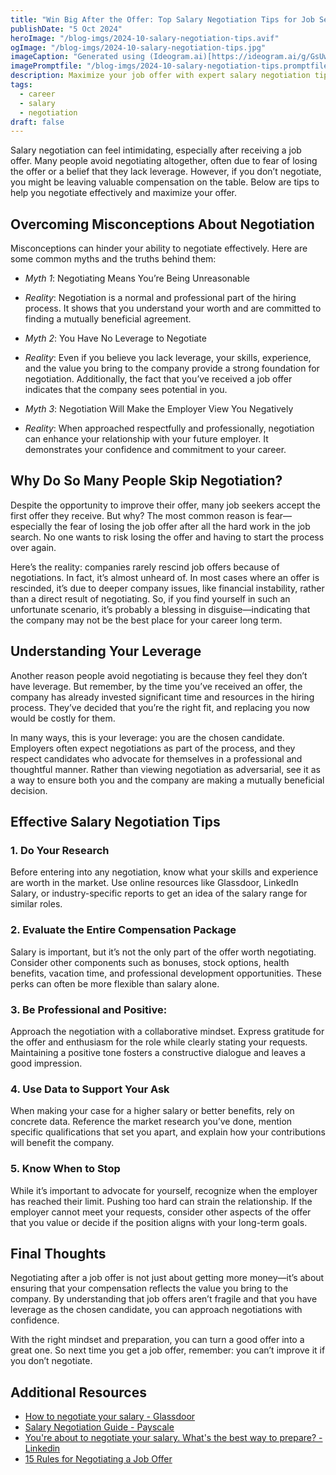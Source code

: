 ```yaml
---
title: "Win Big After the Offer: Top Salary Negotiation Tips for Job Seekers"
publishDate: "5 Oct 2024"
heroImage: "/blog-imgs/2024-10-salary-negotiation-tips.avif"
ogImage: "/blog-imgs/2024-10-salary-negotiation-tips.jpg"
imageCaption: "Generated using (Ideogram.ai)[https://ideogram.ai/g/GsUwlfoFTuigZ-YEL_8TaQ/1]"
imagePromptfile: "/blog-imgs/2024-10-salary-negotiation-tips.promptfile"
description: Maximize your job offer with expert salary negotiation tips. Overcome fears, highlight your value, and confidently secure the compensation you deserve. Empower your career today
tags:
  - career
  - salary
  - negotiation
draft: false
---
```


Salary negotiation can feel intimidating, especially after receiving a job offer. Many people avoid negotiating altogether, often due to fear of losing the offer or a belief that they lack leverage. However, if you don’t negotiate, you might be leaving valuable compensation on the table. Below are tips to help you negotiate effectively and maximize your offer.

## Overcoming Misconceptions About Negotiation

Misconceptions can hinder your ability to negotiate effectively. Here are some common myths and the truths behind them:

- _Myth 1_: Negotiating Means You’re Being Unreasonable

- _Reality_: Negotiation is a normal and professional part of the hiring process. It shows that you understand your worth and are committed to finding a mutually beneficial agreement.

- _Myth 2_: You Have No Leverage to Negotiate

- _Reality_: Even if you believe you lack leverage, your skills, experience, and the value you bring to the company provide a strong foundation for negotiation. Additionally, the fact that you’ve received a job offer indicates that the company sees potential in you.

- _Myth 3_: Negotiation Will Make the Employer View You Negatively

- _Reality_: When approached respectfully and professionally, negotiation can enhance your relationship with your future employer. It demonstrates your confidence and commitment to your career.

## Why Do So Many People Skip Negotiation?

Despite the opportunity to improve their offer, many job seekers accept the first offer they receive. But why? The most common reason is fear—especially the fear of losing the job offer after all the hard work in the job search. No one wants to risk losing the offer and having to start the process over again.

Here’s the reality: companies rarely rescind job offers because of negotiations. In fact, it’s almost unheard of. In most cases where an offer is rescinded, it’s due to deeper company issues, like financial instability, rather than a direct result of negotiating. So, if you find yourself in such an unfortunate scenario, it’s probably a blessing in disguise—indicating that the company may not be the best place for your career long term.

## Understanding Your Leverage

Another reason people avoid negotiating is because they feel they don’t have leverage. But remember, by the time you’ve received an offer, the company has already invested significant time and resources in the hiring process. They’ve decided that you’re the right fit, and replacing you now would be costly for them.

In many ways, this is your leverage: you are the chosen candidate. Employers often expect negotiations as part of the process, and they respect candidates who advocate for themselves in a professional and thoughtful manner. Rather than viewing negotiation as adversarial, see it as a way to ensure both you and the company are making a mutually beneficial decision.

## Effective Salary Negotiation Tips

### 1. Do Your Research

Before entering into any negotiation, know what your skills and experience are worth in the market. Use online resources like Glassdoor, LinkedIn Salary, or industry-specific reports to get an idea of the salary range for similar roles.

### 2. Evaluate the Entire Compensation Package

Salary is important, but it’s not the only part of the offer worth negotiating. Consider other components such as bonuses, stock options, health benefits, vacation time, and professional development opportunities. These perks can often be more flexible than salary alone.

### 3. Be Professional and Positive:

Approach the negotiation with a collaborative mindset. Express gratitude for the offer and enthusiasm for the role while clearly stating your requests. Maintaining a positive tone fosters a constructive dialogue and leaves a good impression.

### 4. Use Data to Support Your Ask

When making your case for a higher salary or better benefits, rely on concrete data. Reference the market research you’ve done, mention specific qualifications that set you apart, and explain how your contributions will benefit the company.

### 5. Know When to Stop

While it’s important to advocate for yourself, recognize when the employer has reached their limit. Pushing too hard can strain the relationship. If the employer cannot meet your requests, consider other aspects of the offer that you value or decide if the position aligns with your long-term goals.

## Final Thoughts

Negotiating after a job offer is not just about getting more money—it’s about ensuring that your compensation reflects the value you bring to the company. By understanding that job offers aren’t fragile and that you have leverage as the chosen candidate, you can approach negotiations with confidence.

With the right mindset and preparation, you can turn a good offer into a great one. So next time you get a job offer, remember: you can’t improve it if you don’t negotiate.

## Additional Resources

- [How to negotiate your salary - Glassdoor](https://www.glassdoor.com/blog/guide/how-to-negotiate-your-salary/)
- [Salary Negotiation Guide - Payscale](https://www.payscale.com/salary-negotiation-guide/)
- [You're about to negotiate your salary. What's the best way to prepare? - Linkedin](https://www.linkedin.com/advice/3/youre-negotiate-your-salary-whats-best-way-o5rnc)
- [15 Rules for Negotiating a Job Offer](https://hbr.org/2014/04/15-rules-for-negotiating-a-job-offer)
